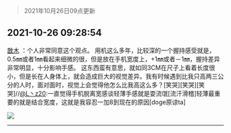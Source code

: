 > 2021年10月26日09点更新
<link rel="stylesheet" href="https://cdn.jsdelivr.net/gh/taotie6/sampleJSON@main/css/photo_show.css">
<meta name="referrer" content="no-referrer" />


 ## 2021-10-26 09:28:54 

 [㪚木](https://www.coolapk.com/feed/30955653?shareKey=Mzk2NTU0NGNhZTViNjE3NzVjNzY~) ：个人非常同意这个观点。
用机这么多年，比较深的一个握持感受就是，0.5㎜或者1㎜看起来细微的很，但是放在手机宽度上，+1㎜或者－1㎜，握持差异非常明显，十分影响手感。
这东西蛮有意思，就如同3CM在尺子上看着长度很小，但是长在人身体上，就会造成巨大的视觉差异<!--break-->。我有时候遇到比我只高两三公分的人时，面对面时，视觉上会觉得他怎么比我高这么多？[笑哭][笑哭][笑哭]//<a class="feed-link-uname" href="/u/L丶z20">@L丶z20</a>:一直觉得手机脱离宽感谈轻薄手感就是耍流氓[流汗滑稽]轻薄最重要的就是结合宽度，这就是我容忍一加8到现在的原因[doge原谅ta] 

<div class="album">
<img class="img-item" src="http://image.coolapk.com/feed/2019/0507/23/1081091_4586_1095@230x167.gif" />
</div>

 ------- 

